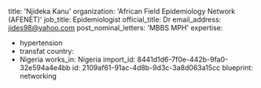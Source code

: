 title: 'Njideka Kanu'
organization: 'African Field Epidemiology Network (AFENET)'
job_title: Epidemiologist
official_title: Dr
email_address: jides98@yahoo.com
post_nominal_letters: 'MBBS MPH'
expertise:
  - hypertension
  - transfat
country:
  - Nigeria
works_in: Nigeria
import_id: 8441d1d6-7f0e-442b-9fa0-32e594a4e4bb
id: 2109af61-91ac-4d8b-9d3c-3a8d063a15cc
blueprint: networking
